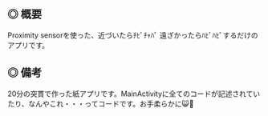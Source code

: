 ◎ 概要
-
Proximity sensorを使った、近づいたらﾁﾋﾟﾁｬﾊﾟ 遠ざかったらﾊﾋﾟﾊﾋﾟするだけのアプリです。

◎ 備考
-
20分の突貫で作った紙アプリです。MainActivityに全てのコードが記述されていたり、なんやこれ・・・ってコードです。お手柔らかに😺🫶
